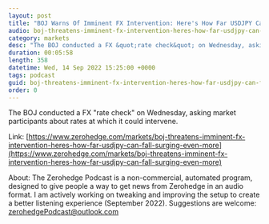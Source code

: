 ```yaml
---
layout: post
title: "BOJ Warns Of Imminent FX Intervention: Here's How Far USDJPY Can Fall... Before Surging Even More"
audio: boj-threatens-imminent-fx-intervention-heres-how-far-usdjpy-can-fall-surging-even-more-0
category: markets
desc: "The BOJ conducted a FX &quot;rate check&quot; on Wednesday, asking market participants about rates at which it could intervene."
duration: 00:05:58
length: 358
datetime: Wed, 14 Sep 2022 15:25:00 +0000
tags: podcast
guid: boj-threatens-imminent-fx-intervention-heres-how-far-usdjpy-can-fall-surging-even-more-0
order: 0
---
```

The BOJ conducted a FX &quot;rate check&quot; on Wednesday, asking market participants about rates at which it could intervene.

Link: [https://www.zerohedge.com/markets/boj-threatens-imminent-fx-intervention-heres-how-far-usdjpy-can-fall-surging-even-more](https://www.zerohedge.com/markets/boj-threatens-imminent-fx-intervention-heres-how-far-usdjpy-can-fall-surging-even-more)

About: The Zerohedge Podcast is a non-commercial, automated program, designed to give people a way to get news from Zerohedge in an audio format.  I am actively working on tweaking and improving the setup to create a better listening experience (September 2022).  Suggestions are welcome: [zerohedgePodcast@outlook.com](mailto:zerohedgePodcast@outlook.com)